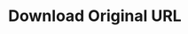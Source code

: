 ---
title: Download Original URL
excerpt: >-
  Generate and retrieve a presigned URL for accessing the original file of a
  document by its ID. The URL is valid for a limited time (e.g., 1 hour) and
  allows secure access to the document stored on DocuPanda.
api:
  file: openapi-(2).json
  operationId: download_original_url
hidden: false
---
